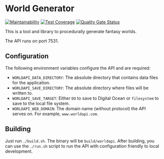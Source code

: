 # World Generator

[![Maintainability](https://api.codeclimate.com/v1/badges/47856d43d023e779baa7/maintainability)](https://codeclimate.com/github/ironarachne/world/maintainability) [![Test Coverage](https://api.codeclimate.com/v1/badges/47856d43d023e779baa7/test_coverage)](https://codeclimate.com/github/ironarachne/world/test_coverage) [![Quality Gate Status](https://sonarcloud.io/api/project_badges/measure?project=ironarachne_world&metric=alert_status)](https://sonarcloud.io/dashboard?id=ironarachne_world)

This is a tool and library to procedurally generate fantasy worlds.

The API runs on port 7531.

## Configuration

The following environment variables configure the API and are required:

* `WORLDAPI_DATA_DIRECTORY`: The absolute directory that contains data files for the application.
* `WORLDAPI_SAVE_DIRECTORY`: The absolute directory where files will be written to.
* `WORLDAPI_SAVE_TARGET`: Either `DO` to save to Digital Ocean or `filesystem` to save to the local file system.
* `WORLDAPI_WEB_DOMAIN`: The domain name (without protocol) the API serves on. For example, `www.worldapi.com`.

## Building

Just run `./build.sh`. The binary will be `build/worldapi`. After building, you can use the `./run.sh` script to
run the API with configuration friendly to local development.
